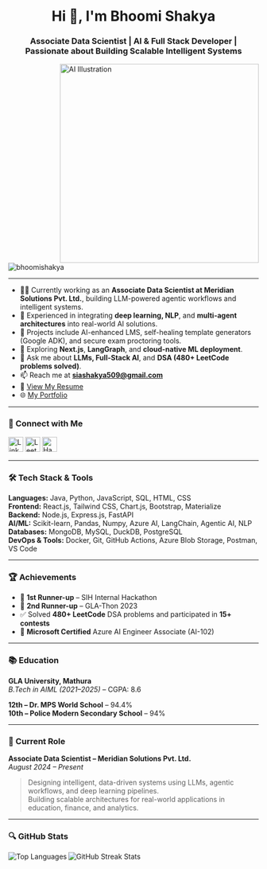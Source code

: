 <h1 align="center">Hi 👋, I'm Bhoomi Shakya</h1>
<h3 align="center">Associate Data Scientist | AI & Full Stack Developer | Passionate about Building Scalable Intelligent Systems</h3>

<img align="right" alt="AI Illustration" width="400" src="https://user-images.githubusercontent.com/74038190/236119160-976a0405-caa7-470c-9356-16d43402ea0a.gif" />

<p align="left"> 
  <img src="https://komarev.com/ghpvc/?username=bhoomishakya&label=Profile%20views&color=0e75b6&style=flat" alt="bhoomishakya" />
</p>

---

- 👩‍💻 Currently working as an **Associate Data Scientist at Meridian Solutions Pvt. Ltd.**, building LLM-powered agentic workflows and intelligent systems.
- 🧠 Experienced in integrating **deep learning, NLP**, and **multi-agent architectures** into real-world AI solutions.
- 🔭 Projects include AI-enhanced LMS, self-healing template generators (Google ADK), and secure exam proctoring tools.
- 🌱 Exploring **Next.js**, **LangGraph**, and **cloud-native ML deployment**.
- 💬 Ask me about **LLMs, Full-Stack AI**, and **DSA (480+ LeetCode problems solved)**.
- 📫 Reach me at **siashakya509@gmail.com**
- 📄 [View My Resume](https://drive.google.com/file/d/1uIjLK8j4vAzZZHJmZLtDjVYPu3HcxN4g/view?usp=sharing)
- 🌐 [My Portfolio](https://bhoomishakya.github.io/Portfolio_Website/)

---

### 🔗 Connect with Me
<p align="left">
  <a href="https://www.linkedin.com/in/bhoomi-shakya/" target="_blank"><img alt="LinkedIn" src="https://raw.githubusercontent.com/rahuldkjain/github-profile-readme-generator/master/src/images/icons/Social/linked-in-alt.svg" width="30" /></a>
  <a href="https://leetcode.com/u/bhoomi_shakya/" target="_blank"><img alt="LeetCode" src="https://raw.githubusercontent.com/rahuldkjain/github-profile-readme-generator/master/src/images/icons/Social/leet-code.svg" width="30" /></a>
  <a href="https://www.hackerrank.com/profile/bhoomi_shakya_c1" target="_blank"><img alt="HackerRank" src="https://raw.githubusercontent.com/rahuldkjain/github-profile-readme-generator/master/src/images/icons/Social/hackerrank.svg" width="30" /></a>
</p>

---

### 🛠️ Tech Stack & Tools

**Languages:** Java, Python, JavaScript, SQL, HTML, CSS  
**Frontend:** React.js, Tailwind CSS, Chart.js, Bootstrap, Materialize  
**Backend:** Node.js, Express.js, FastAPI  
**AI/ML:** Scikit-learn, Pandas, Numpy, Azure AI, LangChain, Agentic AI, NLP  
**Databases:** MongoDB, MySQL, DuckDB, PostgreSQL  
**DevOps & Tools:** Docker, Git, GitHub Actions, Azure Blob Storage, Postman, VS Code

---

### 🏆 Achievements

- 🥇 **1st Runner-up** – SIH Internal Hackathon  
- 🥈 **2nd Runner-up** – GLA-Thon 2023  
- ✅ Solved **480+ LeetCode** DSA problems and participated in **15+ contests**  
- 📜 **Microsoft Certified** Azure AI Engineer Associate (AI-102)

---

### 📚 Education

**GLA University, Mathura**  
*B.Tech in AIML (2021–2025)* – CGPA: 8.6  

**12th – Dr. MPS World School** – 94.4%  
**10th – Police Modern Secondary School** – 94%

---

### 💼 Current Role

**Associate Data Scientist – Meridian Solutions Pvt. Ltd.**  
*August 2024 – Present*  
> Designing intelligent, data-driven systems using LLMs, agentic workflows, and deep learning pipelines.  
> Building scalable architectures for real-world applications in education, finance, and analytics.

---

### 🔍 GitHub Stats
<p>
  <img align="left" src="https://github-readme-stats.vercel.app/api/top-langs?username=bhoomishakya&show_icons=true&locale=en&layout=compact" alt="Top Languages" />
</p>
<p>
  <img align="center" src="https://github-readme-streak-stats.herokuapp.com/?user=bhoomishakya" alt="GitHub Streak Stats" />
</p>
